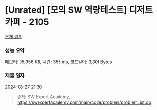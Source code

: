 # [Unrated] [모의 SW 역량테스트] 디저트 카페 - 2105 

[문제 링크](https://swexpertacademy.com/main/code/problem/problemDetail.do?contestProbId=AV5VwAr6APYDFAWu) 

### 성능 요약

메모리: 95,956 KB, 시간: 356 ms, 코드길이: 3,301 Bytes

### 제출 일자

2024-08-27 21:30



> 출처: SW Expert Academy, https://swexpertacademy.com/main/code/problem/problemList.do